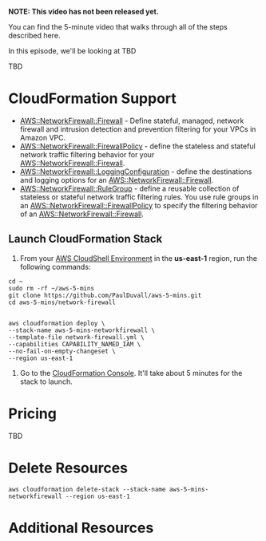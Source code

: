 **NOTE: This video has not been released yet.**

You can find the 5-minute video that walks through all of the steps described here. 

In this episode, we'll be looking at TBD

TBD


# CloudFormation Support
* [AWS::NetworkFirewall::Firewall](https://docs.aws.amazon.com/AWSCloudFormation/latest/UserGuide/aws-resource-networkfirewall-firewall.html) - Define stateful, managed, network firewall and intrusion detection and prevention filtering for your VPCs in Amazon VPC.
* [AWS::NetworkFirewall::FirewallPolicy](https://docs.aws.amazon.com/AWSCloudFormation/latest/UserGuide/aws-resource-networkfirewall-firewallpolicy.html) - define the stateless and stateful network traffic filtering behavior for your [AWS::NetworkFirewall::Firewall](https://docs.aws.amazon.com/AWSCloudFormation/latest/UserGuide/aws-resource-networkfirewall-firewall.html).
* [AWS::NetworkFirewall::LoggingConfiguration](https://docs.aws.amazon.com/AWSCloudFormation/latest/UserGuide/aws-resource-networkfirewall-loggingconfiguration.html) - define the destinations and logging options for an [AWS::NetworkFirewall::Firewall](https://docs.aws.amazon.com/AWSCloudFormation/latest/UserGuide/aws-resource-networkfirewall-firewall.html).
* [AWS::NetworkFirewall::RuleGroup](https://docs.aws.amazon.com/AWSCloudFormation/latest/UserGuide/aws-resource-networkfirewall-rulegroup.html) - define a reusable collection of stateless or stateful network traffic filtering rules. You use rule groups in an [AWS::NetworkFirewall::FirewallPolicy](https://docs.aws.amazon.com/AWSCloudFormation/latest/UserGuide/aws-resource-networkfirewall-firewallpolicy.html) to specify the filtering behavior of an [AWS::NetworkFirewall::Firewall](https://docs.aws.amazon.com/AWSCloudFormation/latest/UserGuide/aws-resource-networkfirewall-firewall.html).


## Launch CloudFormation Stack

1. From your [AWS CloudShell Environment](https://us-east-1.console.aws.amazon.com/cloudshell/home?region=us-east-1#) in the **us-east-1** region, run the following commands: 

```
cd ~
sudo rm -rf ~/aws-5-mins
git clone https://github.com/PaulDuvall/aws-5-mins.git
cd aws-5-mins/network-firewall


aws cloudformation deploy \
--stack-name aws-5-mins-networkfirewall \
--template-file network-firewall.yml \
--capabilities CAPABILITY_NAMED_IAM \
--no-fail-on-empty-changeset \
--region us-east-1
```

1. Go to the [CloudFormation Console](https://us-east-1.console.aws.amazon.com/cloudformation/home?region=us-east-1#/stacks). It'll take about 5 minutes for the stack to launch.

# Pricing
TBD

# Delete Resources

```
aws cloudformation delete-stack --stack-name aws-5-mins-networkfirewall --region us-east-1
```

# Additional Resources